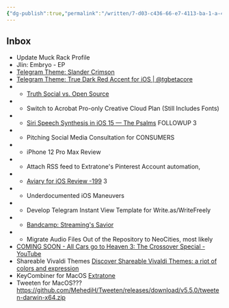 ```yaml
---
{"dg-publish":true,"permalink":"/written/7-d03-c436-66-e7-4113-ba-1-a-4-fb-7-fe-0-a37-b9/","dgHomeLink":true,"dgPassFrontmatter":false}
---
```


## Inbox

- Update Muck Rack Profile
- Jlin: Embryo - EP
- [Telegram Theme: Slander Crimson](https://t.me/addtheme/slandercrimson)
- [Telegram Theme: True Dark Red Accent for iOS | @tgbetacore](https://t.me/addtheme/truedarkredaccent)
- - [Truth Social vs. Open Source](https://github.com/extratone/bilge/issues/261)
- - Switch to Acrobat Pro-only Creative Cloud Plan (Still Includes Fonts)
- - [Siri Speech Synthesis in iOS 15 — The Psalms](https://bilge.world/siri-tts) FOLLOWUP 3
- - Pitching Social Media Consultation for CONSUMERS
- - iPhone 12 Pro Max Review
- - Attach RSS feed to Extratone's Pinterest Account automation,
- - [Aviary for iOS Review -199](https://github.com/extratone/bilge/issues/199) 3
- - Underdocumented iOS Maneuvers
- - Develop Telegram Instant View Template for Write.as/WriteFreely
- - [Bandcamp: Streaming's Savior](https://tools.applemediaservices.com/book/1553706073)
- - Migrate Audio Files Out of the Repository to NeoCities, most likely
- [COMING SOON - All Cars go to Heaven 3: The Crossover Special - YouTube](https://www.youtube.com/watch?v=Xz7Dc6TURVY)
- Shareable Vivaldi Themes [Discover Shareable Vivaldi Themes: a riot of colors and expression](https://youtu.be/1Tvz01xE-yc)
- KeyCombiner for MacOS [Extratone](https://t.me/extratone/9144)
- Tweeten for MacOS??? https://github.com/MehediH/Tweeten/releases/download/v5.5.0/tweeten-darwin-x64.zip